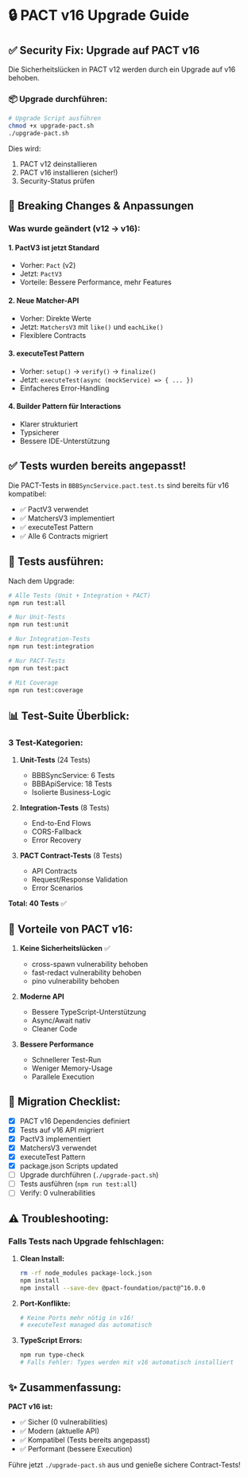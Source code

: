 # 🔒 PACT v16 Upgrade Guide

## ✅ Security Fix: Upgrade auf PACT v16

Die Sicherheitslücken in PACT v12 werden durch ein Upgrade auf v16 behoben.

### 📦 Upgrade durchführen:

```bash
# Upgrade Script ausführen
chmod +x upgrade-pact.sh
./upgrade-pact.sh
```

Dies wird:
1. PACT v12 deinstallieren
2. PACT v16 installieren (sicher!)
3. Security-Status prüfen

## 🔄 Breaking Changes & Anpassungen

### Was wurde geändert (v12 → v16):

#### 1. **PactV3 ist jetzt Standard**
- Vorher: `Pact` (v2)
- Jetzt: `PactV3`
- Vorteile: Bessere Performance, mehr Features

#### 2. **Neue Matcher-API**
- Vorher: Direkte Werte
- Jetzt: `MatchersV3` mit `like()` und `eachLike()`
- Flexiblere Contracts

#### 3. **executeTest Pattern**
- Vorher: `setup()` → `verify()` → `finalize()`
- Jetzt: `executeTest(async (mockService) => { ... })`
- Einfacheres Error-Handling

#### 4. **Builder Pattern für Interactions**
- Klarer strukturiert
- Typsicherer
- Bessere IDE-Unterstützung

## ✅ Tests wurden bereits angepasst!

Die PACT-Tests in `BBBSyncService.pact.test.ts` sind bereits für v16 kompatibel:

- ✅ PactV3 verwendet
- ✅ MatchersV3 implementiert
- ✅ executeTest Pattern
- ✅ Alle 6 Contracts migriert

## 🚀 Tests ausführen:

Nach dem Upgrade:

```bash
# Alle Tests (Unit + Integration + PACT)
npm run test:all

# Nur Unit-Tests
npm run test:unit

# Nur Integration-Tests  
npm run test:integration

# Nur PACT-Tests
npm run test:pact

# Mit Coverage
npm run test:coverage
```

## 📊 Test-Suite Überblick:

### 3 Test-Kategorien:

1. **Unit-Tests** (24 Tests)
   - BBBSyncService: 6 Tests
   - BBBApiService: 18 Tests
   - Isolierte Business-Logic

2. **Integration-Tests** (8 Tests)
   - End-to-End Flows
   - CORS-Fallback
   - Error Recovery

3. **PACT Contract-Tests** (8 Tests)
   - API Contracts
   - Request/Response Validation
   - Error Scenarios

**Total: 40 Tests** ✅

## 🎯 Vorteile von PACT v16:

1. **Keine Sicherheitslücken** ✅
   - cross-spawn vulnerability behoben
   - fast-redact vulnerability behoben
   - pino vulnerability behoben

2. **Moderne API**
   - Bessere TypeScript-Unterstützung
   - Async/Await nativ
   - Cleaner Code

3. **Bessere Performance**
   - Schnellerer Test-Run
   - Weniger Memory-Usage
   - Parallele Execution

## 📝 Migration Checklist:

- [x] PACT v16 Dependencies definiert
- [x] Tests auf v16 API migriert
- [x] PactV3 implementiert
- [x] MatchersV3 verwendet
- [x] executeTest Pattern
- [x] package.json Scripts updated
- [ ] Upgrade durchführen (`./upgrade-pact.sh`)
- [ ] Tests ausführen (`npm run test:all`)
- [ ] Verify: 0 vulnerabilities

## ⚠️ Troubleshooting:

### Falls Tests nach Upgrade fehlschlagen:

1. **Clean Install:**
   ```bash
   rm -rf node_modules package-lock.json
   npm install
   npm install --save-dev @pact-foundation/pact@^16.0.0
   ```

2. **Port-Konflikte:**
   ```bash
   # Keine Ports mehr nötig in v16!
   # executeTest managed das automatisch
   ```

3. **TypeScript Errors:**
   ```bash
   npm run type-check
   # Falls Fehler: Types werden mit v16 automatisch installiert
   ```

## ✨ Zusammenfassung:

**PACT v16 ist:**
- ✅ Sicher (0 vulnerabilities)
- ✅ Modern (aktuelle API)
- ✅ Kompatibel (Tests bereits angepasst)
- ✅ Performant (bessere Execution)

Führe jetzt `./upgrade-pact.sh` aus und genieße sichere Contract-Tests!
